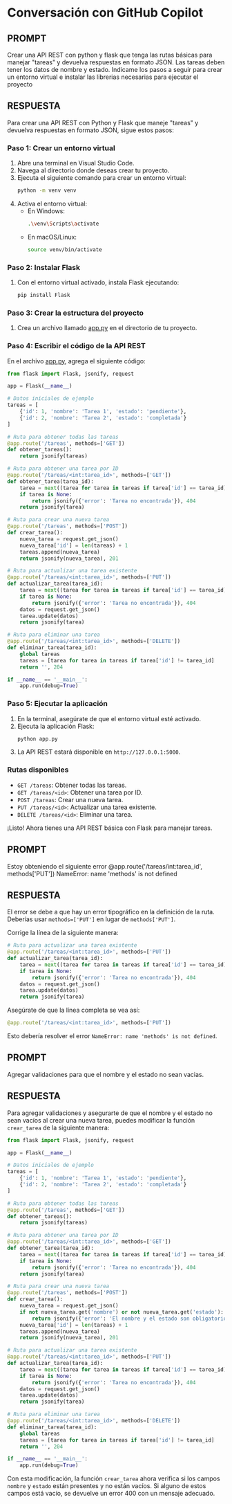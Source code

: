 # Conversación con GitHub Copilot

## PROMPT
Crear una API REST con python y flask que tenga las rutas básicas para manejar "tareas" y devuelva respuestas en formato JSON. Las tareas deben tener los datos de nombre y estado. Indicame los pasos a seguir para crear un entorno virtual e instalar las librerias necesarias para ejecutar el proyecto

## RESPUESTA
Para crear una API REST con Python y Flask que maneje "tareas" y devuelva respuestas en formato JSON, sigue estos pasos:

### Paso 1: Crear un entorno virtual
1. Abre una terminal en Visual Studio Code.
2. Navega al directorio donde deseas crear tu proyecto.
3. Ejecuta el siguiente comando para crear un entorno virtual:
    ```sh
    python -m venv venv
    ```
4. Activa el entorno virtual:
    - En Windows:
      ```sh
      .\venv\Scripts\activate
      ```
    - En macOS/Linux:
      ```sh
      source venv/bin/activate
      ```

### Paso 2: Instalar Flask
1. Con el entorno virtual activado, instala Flask ejecutando:
    ```sh
    pip install Flask
    ```

### Paso 3: Crear la estructura del proyecto
1. Crea un archivo llamado [app.py](http://_vscodecontentref_/1) en el directorio de tu proyecto.

### Paso 4: Escribir el código de la API REST
En el archivo [app.py](http://_vscodecontentref_/2), agrega el siguiente código:

```python
from flask import Flask, jsonify, request

app = Flask(__name__)

# Datos iniciales de ejemplo
tareas = [
    {'id': 1, 'nombre': 'Tarea 1', 'estado': 'pendiente'},
    {'id': 2, 'nombre': 'Tarea 2', 'estado': 'completada'}
]

# Ruta para obtener todas las tareas
@app.route('/tareas', methods=['GET'])
def obtener_tareas():
    return jsonify(tareas)

# Ruta para obtener una tarea por ID
@app.route('/tareas/<int:tarea_id>', methods=['GET'])
def obtener_tarea(tarea_id):
    tarea = next((tarea for tarea in tareas if tarea['id'] == tarea_id), None)
    if tarea is None:
        return jsonify({'error': 'Tarea no encontrada'}), 404
    return jsonify(tarea)

# Ruta para crear una nueva tarea
@app.route('/tareas', methods=['POST'])
def crear_tarea():
    nueva_tarea = request.get_json()
    nueva_tarea['id'] = len(tareas) + 1
    tareas.append(nueva_tarea)
    return jsonify(nueva_tarea), 201

# Ruta para actualizar una tarea existente
@app.route('/tareas/<int:tarea_id>', methods=['PUT'])
def actualizar_tarea(tarea_id):
    tarea = next((tarea for tarea in tareas if tarea['id'] == tarea_id), None)
    if tarea is None:
        return jsonify({'error': 'Tarea no encontrada'}), 404
    datos = request.get_json()
    tarea.update(datos)
    return jsonify(tarea)

# Ruta para eliminar una tarea
@app.route('/tareas/<int:tarea_id>', methods=['DELETE'])
def eliminar_tarea(tarea_id):
    global tareas
    tareas = [tarea for tarea in tareas if tarea['id'] != tarea_id]
    return '', 204

if __name__ == '__main__':
    app.run(debug=True)
```

### Paso 5: Ejecutar la aplicación
1. En la terminal, asegúrate de que el entorno virtual esté activado.
2. Ejecuta la aplicación Flask:
   ```sh
   python app.py
   ```
3. La API REST estará disponible en `http://127.0.0.1:5000`.

### Rutas disponibles
- `GET /tareas`: Obtener todas las tareas.
- `GET /tareas/<id>`: Obtener una tarea por ID.
- `POST /tareas`: Crear una nueva tarea.
- `PUT /tareas/<id>`: Actualizar una tarea existente.
- `DELETE /tareas/<id>`: Eliminar una tarea.

¡Listo! Ahora tienes una API REST básica con Flask para manejar tareas.

## PROMPT
Estoy obteniendo el siguiente error @app.route('/tareas/int:tarea_id', methods['PUT']) NameError: name 'methods' is not defined

## RESPUESTA
El error se debe a que hay un error tipográfico en la definición de la ruta. Deberías usar `methods=['PUT']` en lugar de `methods['PUT']`.

Corrige la línea de la siguiente manera:
```python
# Ruta para actualizar una tarea existente
@app.route('/tareas/<int:tarea_id>', methods=['PUT'])
def actualizar_tarea(tarea_id):
    tarea = next((tarea for tarea in tareas if tarea['id'] == tarea_id), None)
    if tarea is None:
        return jsonify({'error': 'Tarea no encontrada'}), 404
    datos = request.get_json()
    tarea.update(datos)
    return jsonify(tarea)
```

Asegúrate de que la línea completa se vea así:
```python
@app.route('/tareas/<int:tarea_id>', methods=['PUT'])
```

Esto debería resolver el error `NameError: name 'methods' is not defined`.

## PROMPT
Agregar validaciones para que el nombre y el estado no sean vacias.

## RESPUESTA
Para agregar validaciones y asegurarte de que el nombre y el estado no sean vacíos al crear una nueva tarea, puedes modificar la función `crear_tarea` de la siguiente manera:

```python
from flask import Flask, jsonify, request

app = Flask(__name__)

# Datos iniciales de ejemplo
tareas = [
    {'id': 1, 'nombre': 'Tarea 1', 'estado': 'pendiente'},
    {'id': 2, 'nombre': 'Tarea 2', 'estado': 'completada'}
]

# Ruta para obtener todas las tareas
@app.route('/tareas', methods=['GET'])
def obtener_tareas():
    return jsonify(tareas)

# Ruta para obtener una tarea por ID
@app.route('/tareas/<int:tarea_id>', methods=['GET'])
def obtener_tarea(tarea_id):
    tarea = next((tarea for tarea in tareas if tarea['id'] == tarea_id), None)
    if tarea is None:
        return jsonify({'error': 'Tarea no encontrada'}), 404
    return jsonify(tarea)

# Ruta para crear una nueva tarea
@app.route('/tareas', methods=['POST'])
def crear_tarea():
    nueva_tarea = request.get_json()
    if not nueva_tarea.get('nombre') or not nueva_tarea.get('estado'):
        return jsonify({'error': 'El nombre y el estado son obligatorios'}), 400
    nueva_tarea['id'] = len(tareas) + 1
    tareas.append(nueva_tarea)
    return jsonify(nueva_tarea), 201

# Ruta para actualizar una tarea existente
@app.route('/tareas/<int:tarea_id>', methods=['PUT'])
def actualizar_tarea(tarea_id):
    tarea = next((tarea for tarea in tareas if tarea['id'] == tarea_id), None)
    if tarea is None:
        return jsonify({'error': 'Tarea no encontrada'}), 404
    datos = request.get_json()
    tarea.update(datos)
    return jsonify(tarea)

# Ruta para eliminar una tarea
@app.route('/tareas/<int:tarea_id>', methods=['DELETE'])
def eliminar_tarea(tarea_id):
    global tareas
    tareas = [tarea for tarea in tareas if tarea['id'] != tarea_id]
    return '', 204

if __name__ == '__main__':
    app.run(debug=True)
```

Con esta modificación, la función `crear_tarea` ahora verifica si los campos `nombre` y `estado` están presentes y no están vacíos. Si alguno de estos campos está vacío, se devuelve un error 400 con un mensaje adecuado.
